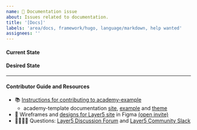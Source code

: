 ```yaml
---
name: 📄 Documentation issue
about: Issues related to documentation.
title: '[Docs]'
labels: 'area/docs, framework/hugo, language/markdown, help wanted'
assignees: ''
---
```

#### Current State


#### Desired State


---
#### Contributor Guide and Resources
- 📚 [Instructions for contributing to academy-example](https://github.com/layer5io/academy-example/blob/master/CONTRIBUTING.md)
   - academy-template documentation [site](https://docs.layer5.io/cloud/academy/), [example](https://github.com/layer5io/academy-example/) and [theme](https://github.com/layer5io/academy-theme/)
- 🎨 Wireframes and [designs for Layer5 site](https://www.figma.com/file/5ZwEkSJwUPitURD59YHMEN/Layer5-Designs) in Figma [(open invite)](https://www.figma.com/team_invite/redeem/qJy1c95qirjgWQODApilR9)
- 🙋🏾🙋🏼 Questions: [Layer5 Discussion Forum](https://discuss.layer5.io) and [Layer5 Community Slack](http://slack.layer5.io)
